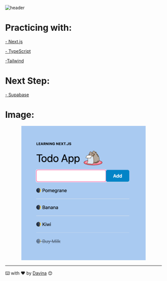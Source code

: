![header](https://capsule-render.vercel.app/api?type=waving&color=auto&height=260&section=header&text=Todo%20App&fontSize=90&animation=fadeIn&fontAlignY=38&desc=Davina%20Medina&descAlignY=61&descAlign=87)

# Practicing with:

[- Next.js](https://nextjs.org/)

[- TypeScript](https://www.typescriptlang.org/)

[-Tailwind](https://tailwindcss.com/)

# Next Step:

[- Supabase](https://supabase.com/)

# Image:


<p align="center"><img src="./public/img/imgReadme.png?raw=true" width="400">

---

⌨️ with ❤️ by [Davina](https://www.linkedin.com/in/davinamedina/) 😊
